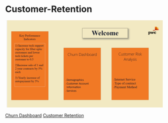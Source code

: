 # Customer-Retention

![Welcome Dashboard](https://github.com/Johar2503/Customer-Retention/blob/main/Customer%20Retention/Assets/Screenshot%202024-08-11%20014126.png)

[Churn Dashboard](https://github.com/Johar2503/Customer-Retention/blob/main/Customer%20Retention/Assets/Screenshot%202024-08-11%20014141.png)
[Customer Retention](https://github.com/Johar2503/Customer-Retention/blob/main/Customer%20Retention/Assets/Screenshot%202024-08-11%20014156.png)

